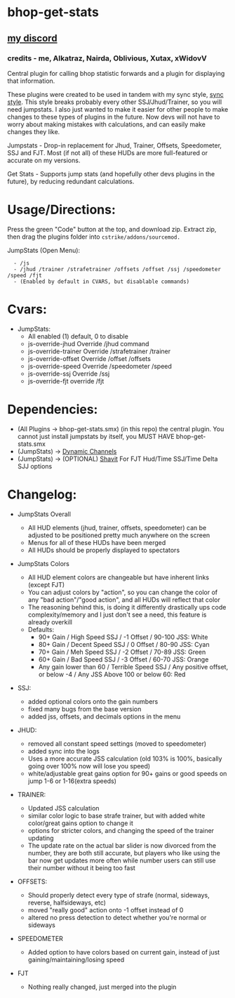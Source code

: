 # bhop-get-stats

## [my discord](https://discord.gg/j9nfnjcUVd)

### credits - me, Alkatraz, Nairda, Oblivious, Xutax, xWidovV

Central plugin for calling bhop statistic forwards and a plugin for displaying that information.

These plugins were created to be used in tandem with my sync style, [sync style](https://github.com/Nimmy2222/shavit-syncstyle). This style breaks probably every other SSJ/Jhud/Trainer, so you will need jumpstats. I also just wanted to make it easier for other people to make changes to these types of plugins in the future. Now devs will not have to worry about making mistakes with calculations, and can easily make changes they like.

Jumpstats - Drop-in replacement for Jhud, Trainer, Offsets, Speedometer, SSJ and FJT. Most (if not all) of these HUDs are more full-featured or accurate on my versions.

Get Stats - Supports jump stats (and hopefully other devs plugins in the future), by reducing redundant calculations.

# Usage/Directions:

Press the green "Code" button at the top, and download zip. Extract zip, then drag the plugins folder into ```cstrike/addons/sourcemod.```

  JumpStats (Open Menu):
  ```
    - /js
    - /jhud /trainer /strafetrainer /offsets /offset /ssj /speedometer /speed /fjt 
	- (Enabled by default in CVARS, but disablable commands)
  ```

# Cvars:
* JumpStats:
   * All enabled (1) default, 0 to disable
   * js-override-jhud Override /jhud command
   * js-override-trainer Override /strafetrainer /trainer
   * js-override-offset Override /offset /offsets
   * js-override-speed Override /speedometer /speed
   * js-override-ssj Override /ssj
   * js-override-fjt override /fjt

# Dependencies:
* (All Plugins -> bhop-get-stats.smx) (in this repo) the central plugin. You cannot just install jumpstats by itself, you MUST HAVE bhop-get-stats.smx
* (JumpStats) -> [Dynamic Channels](https://github.com/Vauff/DynamicChannels)
* (JumpStats) -> (OPTIONAL) [Shavit](https://github.com/shavitush/bhoptimer) For FJT Hud/Time SSJ/Time Delta SJJ options

# Changelog:
* JumpStats Overall
	* All HUD elements (jhud, trainer, offsets, speedometer) can be adjusted to be positioned pretty much anywhere on the screen
	* Menus for all of these HUDs have been merged
   	* All HUDs should be properly displayed to spectators
 
* JumpStats Colors
	* All HUD element colors are changeable but have inherent links (except FJT)
   	* You can adjust colors by "action", so you can change the color of any "bad action"/"good action", and all HUDs will reflect that color
   	* The reasoning behind this, is doing it differently drastically ups code complexity/memory and I just don't see a need, this feature is already overkill
   	* Defaults:
   		* 90+ Gain / High Speed SSJ / -1 Offset / 90-100 JSS: White
   	 	* 80+ Gain / Decent Speed SSJ / 0 Offset / 80-90 JSS: Cyan
   	  	* 70+ Gain / Meh Speed SSJ / -2 Offset / 70-89 JSS: Green
   	  	* 60+ Gain / Bad Speed SSJ / -3 Offset / 60-70 JSS: Orange
   	  	* Any gain lower than 60 / Terrible Speed SSJ / Any positive offset, or below -4 / Any JSS Above 100 or below 60: Red

* SSJ:
	* added optional colors onto the gain numbers
	* fixed many bugs from the base version
	* added jss, offsets, and decimals options in the menu

* JHUD:
	* removed all constant speed settings (moved to speedometer)
	* added sync into the logs
	* Uses a more accurate JSS calculation (old 103% is 100%, basically going over 100% now will lose you speed)
   	* white/adjustable great gains option for 90+ gains or good speeds on jump 1-6 or 1-16(extra speeds)

* TRAINER:
	* Updated JSS calculation
	* similar color logic to base strafe trainer, but with added white color/great gains option to change it
   	* options for stricter colors, and changing the speed of the trainer updating
	* The update rate on the actual bar slider is now divorced from the number, they are both still accurate, but players who like using the bar now get updates more often while number users can still use their number without it being too fast

* OFFSETS:
	* Should properly detect every type of strafe (normal, sideways, reverse, halfsideways, etc)
   	* moved "really good" action onto -1 offset instead of 0
   	* altered no press detection to detect whether you're normal or sideways

 * SPEEDOMETER
   	* Added option to have colors based on current gain, instead of just gaining/maintaining/losing speed

* FJT
	* Nothing really changed, just merged into the plugin
